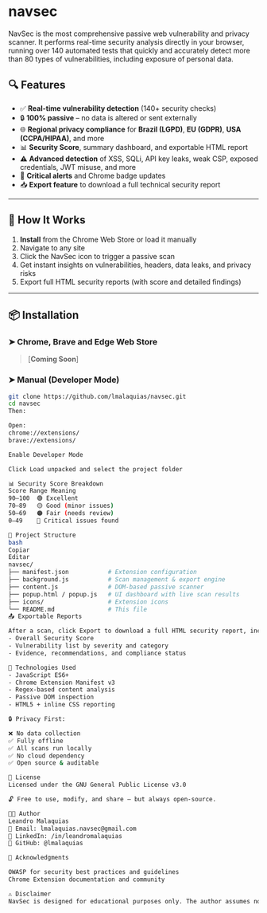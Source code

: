 # navsec
NavSec is the most comprehensive passive web vulnerability and privacy scanner. It performs real-time security analysis directly in your browser, running over 140 automated tests that quickly and accurately detect more than 80 types of vulnerabilities, including exposure of personal data.

## 🔍 Features

- ✅ **Real-time vulnerability detection** (140+ security checks)
- 🔒 **100% passive** – no data is altered or sent externally
- 🌐 **Regional privacy compliance** for **Brazil (LGPD)**, **EU (GDPR)**, **USA (CCPA/HIPAA)**, and more
- 📊 **Security Score**, summary dashboard, and exportable HTML report
- ⚠️ **Advanced detection** of XSS, SQLi, API key leaks, weak CSP, exposed credentials, JWT misuse, and more
- 🔔 **Critical alerts** and Chrome badge updates
- 📥 **Export feature** to download a full technical security report

---

## 🧠 How It Works

1. **Install** from the Chrome Web Store or load it manually
2. Navigate to any site
3. Click the NavSec icon to trigger a passive scan
4. Get instant insights on vulnerabilities, headers, data leaks, and privacy risks
5. Export full HTML security reports (with score and detailed findings)

---

## 📦 Installation

### ➤ Chrome, Brave and Edge Web Store
> [**Coming Soon**]

### ➤ Manual (Developer Mode)
```bash
git clone https://github.com/lmalaquias/navsec.git
cd navsec
Then:

Open:
chrome://extensions/
brave://extensions/

Enable Developer Mode

Click Load unpacked and select the project folder

📊 Security Score Breakdown
Score Range	Meaning
90–100	🟢 Excellent
70–89	🟡 Good (minor issues)
50–69	🟠 Fair (needs review)
0–49	🔴 Critical issues found

📁 Project Structure
bash
Copiar
Editar
navsec/
├── manifest.json           # Extension configuration
├── background.js           # Scan management & export engine
├── content.js              # DOM-based passive scanner
├── popup.html / popup.js   # UI dashboard with live scan results
├── icons/                  # Extension icons
└── README.md               # This file
📤 Exportable Reports

After a scan, click Export to download a full HTML security report, including:
- Overall Security Score
- Vulnerability list by severity and category
- Evidence, recommendations, and compliance status

🧪 Technologies Used
- JavaScript ES6+
- Chrome Extension Manifest v3
- Regex-based content analysis
- Passive DOM inspection
- HTML5 + inline CSS reporting

🔒 Privacy First:

❌ No data collection
✅ Fully offline
✅ All scans run locally
✅ No cloud dependency
✅ Open source & auditable

📄 License
Licensed under the GNU General Public License v3.0

🔓 Free to use, modify, and share — but always open-source.

👨‍💻 Author
Leandro Malaquias
📧 Email: lmalaquias.navsec@gmail.com
💼 LinkedIn: /in/leandromalaquias
🐙 GitHub: @lmalaquias

🙏 Acknowledgments

OWASP for security best practices and guidelines
Chrome Extension documentation and community

⚠️ Disclaimer
NavSec is designed for educational purposes only. The author assumes no liability for misuse of this tool.

